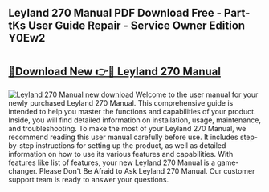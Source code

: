 ## Leyland 270 Manual PDF Download Free - Part-tKs User Guide Repair - Service Owner Edition Y0Ew2

# <h2><a href="http://cf20078.oget.top/?id=Leyland+270+Manual">🔗Download New 👉🔴 Leyland 270 Manual</a></h2>

[![Leyland 270 Manual new download](https://i.imgur.com/5g1atiW.png)](http://cf20078.oget.top/?id=Leyland+270+Manual)
Welcome to the user manual for your newly purchased Leyland 270 Manual. This comprehensive guide is intended to help you master the functions and capabilities of your product. Inside, you will find detailed information on installation, usage, maintenance, and troubleshooting. To make the most of your Leyland 270 Manual, we recommend reading this user manual carefully before use. It includes step-by-step instructions for setting up the product, as well as detailed information on how to use its various features and capabilities. With features like list of features, your new Leyland 270 Manual is a game-changer. Please Don't Be Afraid to Ask Leyland 270 Manual. Our customer support team is ready to answer your questions.
